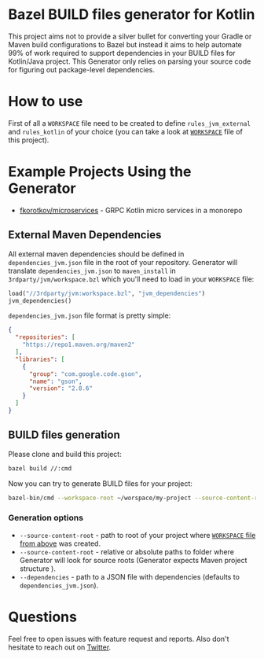 # Bazel BUILD files generator for Kotlin

This project aims not to provide a silver bullet for converting your Gradle or Maven build configurations to Bazel but
instead it aims to help automate 99% of work required to support dependencies in your BUILD files for Kotlin/Java project.
This Generator only relies on parsing your source code for figuring out package-level dependencies.

# How to use

First of all a `WORKSPACE` file need to be created to define `rules_jvm_external` and `rules_kotlin` of your choice
(you can take a look at [`WORKSPACE`](https://github.com/cirruslabs/bazel-project-generator/blob/master/WORKSPACE)
file of this project).

# Example Projects Using the Generator

* [fkorotkov/microservices](https://github.com/fkorotkov/microservices) - GRPC Kotlin micro services in a monorepo

## External Maven Dependencies

All external maven dependencies should be defined in `dependencies_jvm.json` file in the root of your repository.
Generator will translate `dependencies_jvm.json` to `maven_install` in `3rdparty/jvm/workspace.bzl` which you'll need
to load in your `WORKSPACE` file:

```python
load("//3rdparty/jvm:workspace.bzl", "jvm_dependencies")
jvm_dependencies()
```

`dependencies_jvm.json` file format is pretty simple:

```json
{
  "repositories": [
    "https://repo1.maven.org/maven2"
  ],
  "libraries": [
    {
      "group": "com.google.code.gson",
      "name": "gson",
      "version": "2.8.6"
    }
  ]
}
```

## BUILD files generation

Please clone and build this project:

```bash
bazel build //:cmd 
```

Now you can try to generate BUILD files for your project:

```bash
bazel-bin/cmd --workspace-root ~/worspace/my-project --source-content-root module1/src --source-content-root module2/src
```

### Generation options

* `--source-content-root` - path to root of your project where [`WORKSPACE` file from above](#how-to-use) was created.
* `--source-content-root` - relative or absolute paths to folder where Generator will look for source roots (Generator expects Maven project structure ).
* `--dependencies` - path to a JSON file with dependencies (defaults to `dependencies_jvm.json`). 

# Questions

Feel free to open issues with feature request and reports. Also don't hesitate to reach out on [Twitter](https://twitter.com/fedor).

